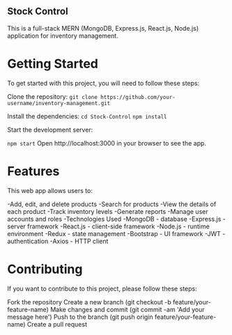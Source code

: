 ## Stock Control
This is a full-stack MERN (MongoDB, Express.js, React.js, Node.js) application for inventory management.

# Getting Started
To get started with this project, you will need to follow these steps:

Clone the repository:
`git clone https://github.com/your-username/inventory-management.git`

Install the dependencies:
`cd Stock-Control`
`npm install`

Start the development server:

`npm start`
Open http://localhost:3000 in your browser to see the app.

# Features

This web app allows users to:

-Add, edit, and delete products
-Search for products
-View the details of each product
-Track inventory levels
-Generate reports
-Manage user accounts and roles
-Technologies Used
-MongoDB - database
-Express.js - server framework
-React.js - client-side framework
-Node.js - runtime environment
-Redux - state management
-Bootstrap - UI framework
-JWT - authentication
-Axios - HTTP client

# Contributing
If you want to contribute to this project, please follow these steps:

Fork the repository
Create a new branch (git checkout -b feature/your-feature-name)
Make changes and commit (git commit -am 'Add your message here')
Push to the branch (git push origin feature/your-feature-name)
Create a pull request
